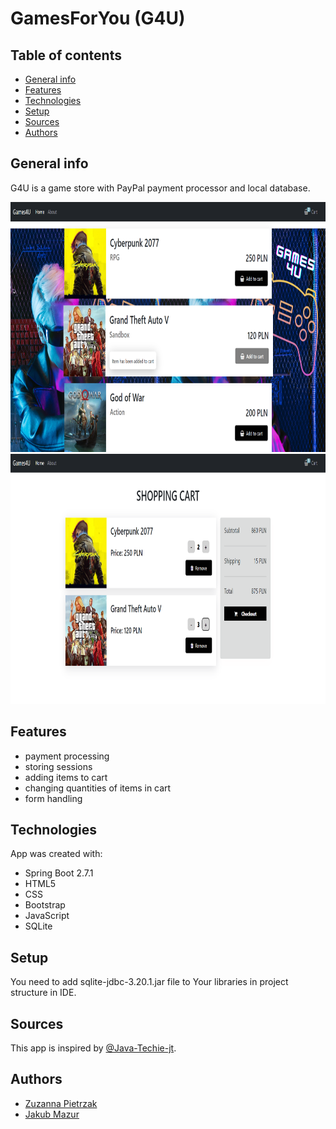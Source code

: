 # GamesForYou (G4U)

## Table of contents
* [General info](#general-info)
* [Features](#features)
* [Technologies](#technologies)
* [Setup](#setup)
* [Sources](#sources)
* [Authors](#authors)

## General info
G4U is a game store with PayPal payment processor and local database.

<img src="./images/store.png" data-canonical-src="./images/store.png" width="800" height="400"/>
<img src="./images/cart.png" data-canonical-src="./images/cart.png" width="800" height="400"/>

## Features
- payment processing
- storing sessions
- adding items to cart
- changing quantities of items in cart
- form handling

## Technologies
App was created with:
- Spring Boot 2.7.1
- HTML5
- CSS
- Bootstrap
- JavaScript
- SQLite

## Setup
You need to add sqlite-jdbc-3.20.1.jar file to Your libraries in project structure in IDE.

## Sources
This app is inspired by [@Java-Techie-jt](https://github.com/Java-Techie-jt/spring-boot-paypal-example).

## Authors 
- [Zuzanna Pietrzak](https://github.com/zuza571)
- [Jakub Mazur](https://github.com/JakubMazur965)
